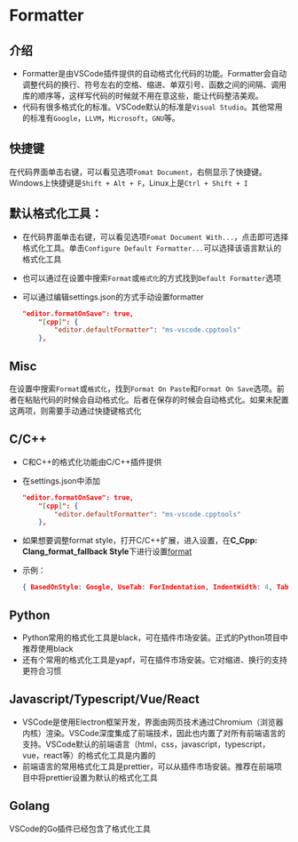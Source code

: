 # Formatter

## 介绍

- Formatter是由VSCode插件提供的自动格式化代码的功能。Formatter会自动调整代码的换行、符号左右的空格、缩进、单双引号、函数之间的间隔、调用库的顺序等，这样写代码的时候就不用在意这些，能让代码整洁美观。
- 代码有很多格式化的标准。VSCode默认的标准是`Visual Studio`。其他常用的标准有`Google`，`LLVM`，`Microsoft`，`GNU`等。

## 快捷键

在代码界面单击右键，可以看见选项`Fomat Document`，右侧显示了快捷键。Windows上快捷键是`Shift + Alt + F`，Linux上是`Ctrl + Shift + I`

## 默认格式化工具：

- 在代码界面单击右键，可以看见选项`Fomat Document With...`，点击即可选择格式化工具。单击`Configure Default Formatter...`可以选择该语言默认的格式化工具

- 也可以通过在设置中搜索`Format`或`格式化`的方式找到`Default Formatter`选项

- 可以通过编辑settings.json的方式手动设置formatter

  ```json
  "editor.formatOnSave": true,
      "[cpp]": {
          "editor.defaultFormatter": "ms-vscode.cpptools"
      },
  ```

## Misc

在设置中搜索`Format`或`格式化`，找到`Format On Paste`和`Format On Save`选项。前者在粘贴代码的时候会自动格式化。后者在保存的时候会自动格式化。如果未配置这两项，则需要手动通过快捷键格式化

## C/C++

- C和C++的格式化功能由C/C++插件提供

- 在settings.json中添加
    ```json
    "editor.formatOnSave": true,
        "[cpp]": {
            "editor.defaultFormatter": "ms-vscode.cpptools"
        },
    ```

- 如果想要调整format style，打开C/C++扩展，进入设置，在**C_Cpp: Clang_format_fallback Style**下进行设置[format](pic/cpp_format.png)
- 示例：
  ```json
  { BasedOnStyle: Google, UseTab: ForIndentation, IndentWidth: 4, TabWidth: 4, ColumnLimit: 100 }
  ```

## Python

- Python常用的格式化工具是black，可在插件市场安装。正式的Python项目中推荐使用black
- 还有个常用的格式化工具是yapf，可在插件市场安装。它对缩进、换行的支持更符合习惯

## Javascript/Typescript/Vue/React

- VSCode是使用Electron框架开发，界面由网页技术通过Chromium（浏览器内核）渲染。VSCode深度集成了前端技术，因此也内置了对所有前端语言的支持。VSCode默认的前端语言（html，css，javascript，typescript，vue，react等）的格式化工具是内置的
- 前端语言的常用格式化工具是prettier，可以从插件市场安装。推荐在前端项目中将prettier设置为默认的格式化工具

## Golang

VSCode的Go插件已经包含了格式化工具